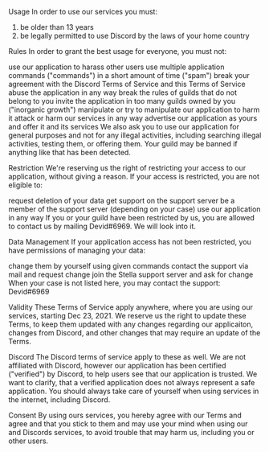 Usage
In order to use our services you must:

1. be older than 13 years
2. be legally permitted to use Discord by the laws of your home country

Rules
In order to grant the best usage for everyone, you must not:

use our application to harass other users
use multiple application commands ("commands") in a short amount of time ("spam")
break your agreement with the Discord Terms of Service and this Terms of Service
abuse the application in any way
break the rules of guilds that do not belong to you
invite the application in too many guilds owned by you ("inorganic growth")
manipulate or try to manipulate our application to harm it
attack or harm our services in any way
advertise our application as yours and offer it and its services
We also ask you to use our application for general purposes and not for any illegal activities, including searching illegal activities, testing them, or offering them. Your guild may be banned if anything like that has been detected.

Restriction
We're reserving us the right of restricting your access to our application, without giving a reason. If your access is restricted, you are not eligible to:

request deletion of your data
get support on the support server
be a member of the support server (depending on your case)
use our application in any way
If you or your guild have been restricted by us, you are allowed to contact us by mailing Devid#6969. We will look into it.

Data Management
If your application access has not been restricted, you have permissions of managing your data:

change them by yourself using given commands
contact the support via mail and request change
join the Stella support server and ask for change
When your case is not listed here, you may contact the support: Devid#6969

Validity
These Terms of Service apply anywhere, where you are using our services, starting Dec 23, 2021. We reserve us the right to update these Terms, to keep them updated with any changes regarding our applicaiton, changes from Discord, and other changes that may require an update of the Terms.

Discord
The Discord terms of service apply to these as well. We are not affiliated with Discord, however our application has been certified ("verified") by Discord, to help users see that our application is trusted. We want to clarify, that a verified application does not always represent a safe application. You should always take care of yourself when using services in the internet, including Discord.

Consent
By using ours services, you hereby agree with our Terms and agree and that you stick to them and may use your mind when using our and Discords services, to avoid trouble that may harm us, including you or other users.
